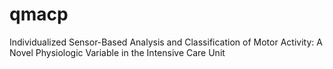# qmacp
Individualized Sensor-Based Analysis and Classification of Motor Activity: A Novel Physiologic Variable in the Intensive Care Unit

